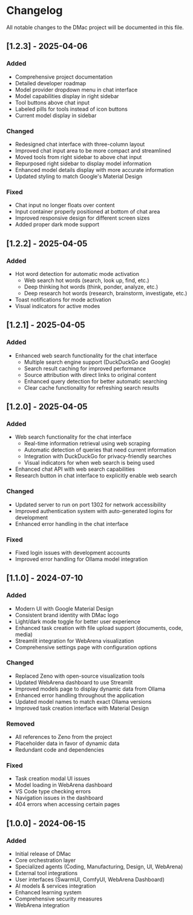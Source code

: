 # Changelog

All notable changes to the DMac project will be documented in this file.

## [1.2.3] - 2025-04-06

### Added
- Comprehensive project documentation
- Detailed developer roadmap
- Model provider dropdown menu in chat interface
- Model capabilities display in right sidebar
- Tool buttons above chat input
- Labeled pills for tools instead of icon buttons
- Current model display in sidebar

### Changed
- Redesigned chat interface with three-column layout
- Improved chat input area to be more compact and streamlined
- Moved tools from right sidebar to above chat input
- Repurposed right sidebar to display model information
- Enhanced model details display with more accurate information
- Updated styling to match Google's Material Design

### Fixed
- Chat input no longer floats over content
- Input container properly positioned at bottom of chat area
- Improved responsive design for different screen sizes
- Added proper dark mode support

## [1.2.2] - 2025-04-05

### Added
- Hot word detection for automatic mode activation
  - Web search hot words (search, look up, find, etc.)
  - Deep thinking hot words (think, ponder, analyze, etc.)
  - Deep research hot words (research, brainstorm, investigate, etc.)
- Toast notifications for mode activation
- Visual indicators for active modes

## [1.2.1] - 2025-04-05

### Added
- Enhanced web search functionality for the chat interface
  - Multiple search engine support (DuckDuckGo and Google)
  - Search result caching for improved performance
  - Source attribution with direct links to original content
  - Enhanced query detection for better automatic searching
  - Clear cache functionality for refreshing search results

## [1.2.0] - 2025-04-05

### Added
- Web search functionality for the chat interface
  - Real-time information retrieval using web scraping
  - Automatic detection of queries that need current information
  - Integration with DuckDuckGo for privacy-friendly searches
  - Visual indicators for when web search is being used
- Enhanced chat API with web search capabilities
- Research button in chat interface to explicitly enable web search

### Changed
- Updated server to run on port 1302 for network accessibility
- Improved authentication system with auto-generated logins for development
- Enhanced error handling in the chat interface

### Fixed
- Fixed login issues with development accounts
- Improved error handling for Ollama model integration

## [1.1.0] - 2024-07-10

### Added
- Modern UI with Google Material Design
- Consistent brand identity with DMac logo
- Light/dark mode toggle for better user experience
- Enhanced task creation with file upload support (documents, code, media)
- Streamlit integration for WebArena visualization
- Comprehensive settings page with configuration options

### Changed
- Replaced Zeno with open-source visualization tools
- Updated WebArena dashboard to use Streamlit
- Improved models page to display dynamic data from Ollama
- Enhanced error handling throughout the application
- Updated model names to match exact Ollama versions
- Improved task creation interface with Material Design

### Removed
- All references to Zeno from the project
- Placeholder data in favor of dynamic data
- Redundant code and dependencies

### Fixed
- Task creation modal UI issues
- Model loading in WebArena dashboard
- VS Code type checking errors
- Navigation issues in the dashboard
- 404 errors when accessing certain pages

## [1.0.0] - 2024-06-15

### Added
- Initial release of DMac
- Core orchestration layer
- Specialized agents (Coding, Manufacturing, Design, UI, WebArena)
- External tool integrations
- User interfaces (SwarmUI, ComfyUI, WebArena Dashboard)
- AI models & services integration
- Enhanced learning system
- Comprehensive security measures
- WebArena integration
